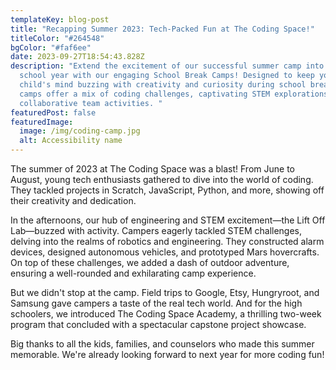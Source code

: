 ```yaml
---
templateKey: blog-post
title: "Recapping Summer 2023: Tech-Packed Fun at The Coding Space!"
titleColor: "#264548"
bgColor: "#faf6ee"
date: 2023-09-27T18:54:43.828Z
description: "Extend the excitement of our successful summer camp into the
  school year with our engaging School Break Camps! Designed to keep your
  child's mind buzzing with creativity and curiosity during school breaks, our
  camps offer a mix of coding challenges, captivating STEM explorations, and
  collaborative team activities. "
featuredPost: false
featuredImage:
  image: /img/coding-camp.jpg
  alt: Accessibility name
---
```

The summer of 2023 at The Coding Space was a blast! From June to August, young tech enthusiasts gathered to dive into the world of coding. They tackled projects in Scratch, JavaScript, Python, and more, showing off their creativity and dedication.

In the afternoons, our hub of engineering and STEM excitement—the Lift Off Lab—buzzed with activity. Campers eagerly tackled STEM challenges, delving into the realms of robotics and engineering. They constructed alarm devices, designed autonomous vehicles, and prototyped Mars hovercrafts. On top of these challenges, we added a dash of outdoor adventure, ensuring a well-rounded and exhilarating camp experience. 

But we didn't stop at the camp. Field trips to Google, Etsy, Hungryroot, and Samsung gave campers a taste of the real tech world. And for the high schoolers, we introduced The Coding Space Academy, a thrilling two-week program that concluded with a spectacular capstone project showcase.

Big thanks to all the kids, families, and counselors who made this summer memorable. We're already looking forward to next year for more coding fun!